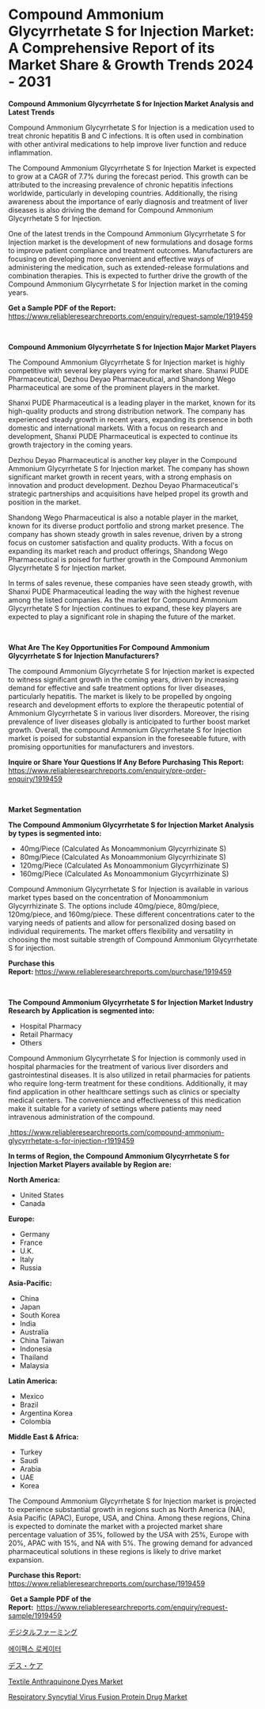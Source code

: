 <p><h1>Compound Ammonium Glycyrrhetate S for Injection Market: A Comprehensive Report of its Market Share & Growth Trends 2024 - 2031</h1></p><p><strong>Compound Ammonium Glycyrrhetate S for Injection Market Analysis and Latest Trends</strong></p>
<p><p>Compound Ammonium Glycyrrhetate S for Injection is a medication used to treat chronic hepatitis B and C infections. It is often used in combination with other antiviral medications to help improve liver function and reduce inflammation.</p><p>The Compound Ammonium Glycyrrhetate S for Injection Market is expected to grow at a CAGR of 7.7% during the forecast period. This growth can be attributed to the increasing prevalence of chronic hepatitis infections worldwide, particularly in developing countries. Additionally, the rising awareness about the importance of early diagnosis and treatment of liver diseases is also driving the demand for Compound Ammonium Glycyrrhetate S for Injection.</p><p>One of the latest trends in the Compound Ammonium Glycyrrhetate S for Injection market is the development of new formulations and dosage forms to improve patient compliance and treatment outcomes. Manufacturers are focusing on developing more convenient and effective ways of administering the medication, such as extended-release formulations and combination therapies. This is expected to further drive the growth of the Compound Ammonium Glycyrrhetate S for Injection market in the coming years.</p></p>
<p><strong>Get a Sample PDF of the Report:&nbsp;</strong> <a href="https://www.reliableresearchreports.com/enquiry/request-sample/1919459">https://www.reliableresearchreports.com/enquiry/request-sample/1919459</a></p>
<p>&nbsp;</p>
<p><strong>Compound Ammonium Glycyrrhetate S for Injection Major Market Players</strong></p>
<p><p>The Compound Ammonium Glycyrrhetate S for Injection market is highly competitive with several key players vying for market share. Shanxi PUDE Pharmaceutical, Dezhou Deyao Pharmaceutical, and Shandong Wego Pharmaceutical are some of the prominent players in the market.</p><p>Shanxi PUDE Pharmaceutical is a leading player in the market, known for its high-quality products and strong distribution network. The company has experienced steady growth in recent years, expanding its presence in both domestic and international markets. With a focus on research and development, Shanxi PUDE Pharmaceutical is expected to continue its growth trajectory in the coming years.</p><p>Dezhou Deyao Pharmaceutical is another key player in the Compound Ammonium Glycyrrhetate S for Injection market. The company has shown significant market growth in recent years, with a strong emphasis on innovation and product development. Dezhou Deyao Pharmaceutical's strategic partnerships and acquisitions have helped propel its growth and position in the market.</p><p>Shandong Wego Pharmaceutical is also a notable player in the market, known for its diverse product portfolio and strong market presence. The company has shown steady growth in sales revenue, driven by a strong focus on customer satisfaction and quality products. With a focus on expanding its market reach and product offerings, Shandong Wego Pharmaceutical is poised for further growth in the Compound Ammonium Glycyrrhetate S for Injection market.</p><p>In terms of sales revenue, these companies have seen steady growth, with Shanxi PUDE Pharmaceutical leading the way with the highest revenue among the listed companies. As the market for Compound Ammonium Glycyrrhetate S for Injection continues to expand, these key players are expected to play a significant role in shaping the future of the market.</p></p>
<p>&nbsp;</p>
<p><strong>What Are The Key Opportunities For Compound Ammonium Glycyrrhetate S for Injection Manufacturers?</strong></p>
<p><p>The compound Ammonium Glycyrrhetate S for Injection market is expected to witness significant growth in the coming years, driven by increasing demand for effective and safe treatment options for liver diseases, particularly hepatitis. The market is likely to be propelled by ongoing research and development efforts to explore the therapeutic potential of Ammonium Glycyrrhetate S in various liver disorders. Moreover, the rising prevalence of liver diseases globally is anticipated to further boost market growth. Overall, the compound Ammonium Glycyrrhetate S for Injection market is poised for substantial expansion in the foreseeable future, with promising opportunities for manufacturers and investors.</p></p>
<p><strong>Inquire or Share Your Questions If Any Before Purchasing This Report:</strong> <a href="https://www.reliableresearchreports.com/enquiry/pre-order-enquiry/1919459">https://www.reliableresearchreports.com/enquiry/pre-order-enquiry/1919459</a></p>
<p>&nbsp;</p>
<p><strong>Market Segmentation</strong></p>
<p><strong>The Compound Ammonium Glycyrrhetate S for Injection Market Analysis by types is segmented into:</strong></p>
<p><ul><li>40mg/Piece (Calculated As Monoammonium Glycyrrhizinate S)</li><li>80mg/Piece (Calculated As Monoammonium Glycyrrhizinate S)</li><li>120mg/Piece (Calculated As Monoammonium Glycyrrhizinate S)</li><li>160mg/Piece (Calculated As Monoammonium Glycyrrhizinate S)</li></ul></p>
<p><p>Compound Ammonium Glycyrrhetate S for Injection is available in various market types based on the concentration of Monoammonium Glycyrrhizinate S. The options include 40mg/piece, 80mg/piece, 120mg/piece, and 160mg/piece. These different concentrations cater to the varying needs of patients and allow for personalized dosing based on individual requirements. The market offers flexibility and versatility in choosing the most suitable strength of Compound Ammonium Glycyrrhetate S for injection.</p></p>
<p><strong>Purchase this Report:&nbsp;</strong><a href="https://www.reliableresearchreports.com/purchase/1919459">https://www.reliableresearchreports.com/purchase/1919459</a></p>
<p>&nbsp;</p>
<p><strong>The Compound Ammonium Glycyrrhetate S for Injection Market Industry Research by Application is segmented into:</strong></p>
<p><ul><li>Hospital Pharmacy</li><li>Retail Pharmacy</li><li>Others</li></ul></p>
<p><p>Compound Ammonium Glycyrrhetate S for Injection is commonly used in hospital pharmacies for the treatment of various liver disorders and gastrointestinal diseases. It is also utilized in retail pharmacies for patients who require long-term treatment for these conditions. Additionally, it may find application in other healthcare settings such as clinics or specialty medical centers. The convenience and effectiveness of this medication make it suitable for a variety of settings where patients may need intravenous administration of the compound.</p></p>
<p><a href="https://www.reliableresearchreports.com/compound-ammonium-glycyrrhetate-s-for-injection-r1919459">&nbsp;https://www.reliableresearchreports.com/compound-ammonium-glycyrrhetate-s-for-injection-r1919459</a></p>
<p><strong>In terms of Region, the Compound Ammonium Glycyrrhetate S for Injection Market Players available by Region are:</strong></p>
<p>
    <p> <strong> North America: </strong>
        <ul>
            <li>United States</li>
            <li>Canada</li>
        </ul>
        </p> 
    <p> <strong> Europe: </strong>
        <ul>
            <li>Germany</li>
            <li>France</li>
            <li>U.K.</li>
            <li>Italy</li>
            <li>Russia</li>
        </ul>
        </p> 
    <p> <strong> Asia-Pacific: </strong>
        <ul>
            <li>China</li>
            <li>Japan</li>
            <li>South Korea</li>
            <li>India</li>
            <li>Australia</li>
            <li>China Taiwan</li>
            <li>Indonesia</li>
            <li>Thailand</li>
            <li>Malaysia</li>
        </ul>
        </p> 
    <p> <strong> Latin America: </strong>
        <ul>
            <li>Mexico</li>
            <li>Brazil</li>
            <li>Argentina Korea</li>
            <li>Colombia</li>
        </ul>
        </p> 
    <p> <strong> Middle East & Africa: </strong>
        <ul>
            <li>Turkey</li>
            <li>Saudi</li>
            <li>Arabia</li>
            <li>UAE</li>
            <li>Korea</li>
        </ul>
    </p>
    </p>
<p><p>The Compound Ammonium Glycyrrhetate S for Injection market is projected to experience substantial growth in regions such as North America (NA), Asia Pacific (APAC), Europe, USA, and China. Among these regions, China is expected to dominate the market with a projected market share percentage valuation of 35%, followed by the USA with 25%, Europe with 20%, APAC with 15%, and NA with 5%. The growing demand for advanced pharmaceutical solutions in these regions is likely to drive market expansion.</p></p>
<p><strong>Purchase this Report: </strong><a href="https://www.reliableresearchreports.com/purchase/1919459">https://www.reliableresearchreports.com/purchase/1919459</a></p>
<p>&nbsp;<strong>Get a Sample PDF of the Report:&nbsp;&nbsp;</strong><a href="https://www.reliableresearchreports.com/enquiry/request-sample/1919459">https://www.reliableresearchreports.com/enquiry/request-sample/1919459</a></p>
<p><strong></strong></p>
<p><p><a href="https://github.com/AriMuller2009/Market-Research-Report-List-1/blob/main/314172559383.md">デジタルファーミング</a></p><p><a href="https://github.com/TimmyMann6767/Market-Research-Report-List-1/blob/main/186314657729.md">에이펙스 로케이터</a></p><p><a href="https://github.com/bucuel854722/Market-Research-Report-List-2/blob/main/150915759382.md">デス・ケア</a></p><p><a href="https://issuu.com/reportprime-2/docs/textile-anthraquinone-dyes-market-size-2030.pptx">Textile Anthraquinone Dyes Market</a></p><p><a href="https://github.com/fiixsa/Market-Research-Report-List-2/blob/main/respiratory-syncytial-virus-fusion-protein-drug-market.md">Respiratory Syncytial Virus Fusion Protein Drug Market</a></p></p>